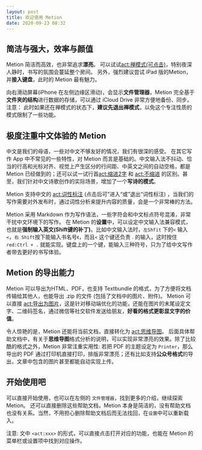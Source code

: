 ```yaml
---
layout: post
title: 欢迎使用 Metion
date: 2020-09-23 08:32
---
```


## 简洁与强大，效率与颜值
Metion 简洁而高效，也非常追求**漂亮**。
可以试试<act:禅模式(可点击)>，特别夜深人静时，书写的氛围会蔓延整个房间。
另外，强烈建议尝试 iPad 版的Metion， 并**接入键盘**，此时的 Metion 最有魅力。
 
向右滑动屏幕(iPhone 在左侧边缘区滑动)，会显示**文件管理器**，Metion 完全基于**文件夹的结构**进行数据的存储，可以通过 iCloud Drive 非常方便地备份、同步。
注意： 此时如果还在禅模式的状态下，**建议先退出禅模式**，以免这个专注性质的模式限制了一些功能。

## 极度注重中文体验的 Metion 
中文是我们的母语，一些对中文不够友好的情况，我们有很深的感受。
在其它写作 App 中不常见的一些特性，对 Metion 而言是基础的。中文输入法不抖动、恰当的行高和光标对齐、视觉上产生区分的行间距、中英文之间的自动空格，都是 Metion 已经做到的；还可以试一试行首<act:缩进2字> 和 <act:不缩进> 的区别。甚至，我们针对中文诗歌创作的实际场景，增加了一个**写诗的模式**。

Metion 支持中文的 <act:词性标注> (点击后可”进入“或”退出“词性标注) ，当我们的写作需要对外发布时，通过词性分析来提升内容的质量，会是一个非常棒的方法。

Metion 采用 Markdown 作为写作语法，一些字符会和中文标点符号混淆，非常干扰中文环境下的写作。
在 Metion 的**设置**中，可以设定中文输入法兼容模式，也就是**强制输入英文(Shift键的补丁)**。比如中文输入法时，`左Shfit` 下的`<` 输入 `<`，`右 Shift`按下能输入书名号`《`，而且`<` 这个键还负责 . 的输入，这时按住 `red:Ctrl + .` 就能实现。键盘上的一个键，能输入三种符号，只为了给中文写作者带去更好的书写体验。

## Metion 的导出能力
Metion 可以导出为HTML、PDF，也支持 Textbundle 的格式，为了方便将文档传输给其他人，也能导出 .zip 的文件 (包括了文档中的图片、附件)。
Metion 可以直接 <act:导出为图片>，这是针对移动端优化的功能，还能在图片的末尾设定文字、二维码签名，通过微信等社交软件发送给朋友，**好看的格式更彰显文字的价值**。

令人惊艳的是，Metion 还能将当前文档，直接转化为 <act:思维导图>。
后面具体帮助文档中，有关于**思维导图**格式分析的说明，可以实现非常漂亮的效果。除了比较酷的格式之外，Metion 非常注重实用性: 若把 PDF 的主题设定为 `Printer`，那么导出的 PDF 通过打印机直接打印，排版非常漂亮；还有比如支持**公众号格式**的导出，文章中包含的图片甚至都能自动实现上传。

## 开始使用吧
可以直接开始使用，也可以在左侧的 `文件管理器`，找到更多的介绍，继续探索 Metion。
还可以直接删除这些帮助文档，Metion 本身是简洁的，没有帮助文档也没有关系。当然，不用担心删除帮助文档后而无法找回，在`设置`中可以重新载入。

注意: 文中 `<act:xxx>` 的形式，可以直接点击打开对应的功能，也能在 Metion 的菜单栏或设置项中找到对应操作。
